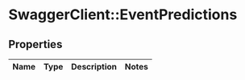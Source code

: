 # SwaggerClient::EventPredictions

## Properties
Name | Type | Description | Notes
------------ | ------------- | ------------- | -------------


